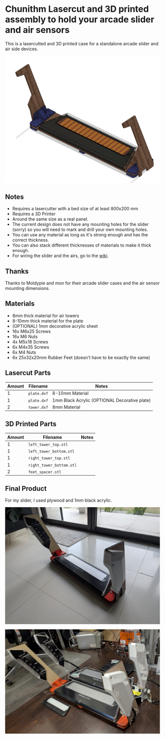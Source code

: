 # Chunithm Lasercut and 3D printed assembly to hold your arcade slider and air sensors

This is a lasercutted and 3D printed case for a standalone arcade slider and air side devices.

![render](./img/render.png)

## Notes
- Requires a lasercutter with a bed size of at least 800x200 mm
- Requires a 3D Printer
- Around the same size as a real panel.
- The current design does not have any mounting holes for the slider (sorry)
  so you will need to mark and drill your own mounting holes.
- You can use any material as long as it's strong enough and has the correct thickness.
- You can also stack different thicknesses of materials to make it thick enough.
- For wiring the slider and the airs, go to the [wiki](https://rhythm-cons.wiki/w/Chunithm).

## Thanks
Thanks to Moldypie and mon for their arcade slider cases and the air sensor mounting dimensions.

## Materials
- 8mm thick material for air towers
- 8-10mm thick material for the plate
- (OPTIONAL) 1mm decorative acrylic sheet
- 16x M6x25 Screws
- 16x M6 Nuts
- 4x M5x18 Screws
- 6x M4x35 Screws
- 6x M4 Nuts
- 6x 25x32x20mm Rubber Feet (doesn't have to be exactly the same)

## Lasercut Parts
| Amount  | Filename  |   Notes   |
| ------------- | ------------- | ------------- |
|1|         `plate.dxf`         |8-10mm Material|
|1|         `plate.dxf`         |1mm Black Acrylic (OPTIONAL Decorative plate)|
|2|         `tower.dxf`          | 8mm Material |

## 3D Printed Parts
| Amount  | Filename  |   Notes   |
| ------------- | ------------- | ------------- |
|1|         `left_tower_top.stl`         ||
|1|         `left_tower_bottom.stl`          ||
|1|         `right_tower_top.stl`         ||
|1|         `right_tower_bottom.stl`          ||
|2|         `feet_spacer.stl`          ||

## Final Product
For my slider, I used plywood and 1mm black acrylic.

![real](./img/real.jpg)

![compare](./img/compare.jpg)





